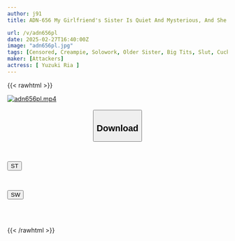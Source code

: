 ```yaml
---
author: j91
title: ADN-656 My Girlfriend's Sister Is Quiet And Mysterious, And She Always Wears No Bra And Shows Off Her Nipples... Ria Yuzuki

url: /v/adn656pl
date: 2025-02-27T16:40:00Z
image: "adn656pl.jpg"
tags: [Censored, Creampie, Solowork, Older Sister, Big Tits, Slut, Cuckold	]
maker: [Attackers]
actress: [ Yuzuki Ria ]
---
```



{{< rawhtml >}}

<div class="video" data-videoid="bZm3PdgZybTP0b6">
    <a href="javascript:;">
        <img src="/v/adn656pl/adn656pl.jpg" width="WIDTH" height="HEIGHT" alt="adn656pl.mp4" loading="lazy">
    </a>
</div>

<script type="text/javascript" src="https://j91.asia/asset/on-demand-st.js"></script>

<br>
  <link rel="stylesheet" href="https://j91.asia/asset/bs5.css">
  
  <center>
  <button class="btn btn-primary" type="button" data-bs-toggle="collapse" data-bs-target=".multi-collapse" aria-expanded="false" aria-controls="multiCollapseExample1 multiCollapseExample2"><h2>Download</h2></button></center>
</p>
<div class="row">
  <div class="col">
    <div class="collapse multi-collapse" id="multiCollapseExample1">
      <div class="card card-body">
	      	      <br>
<div class="buttons">  
<p><a href="/v/adn656pl/st.html" target="_blank"><button class="btn-hover color-3"><i class="fa fa-download"></i> ST</button></a></p></div>
    </div>
  </div>
</div>
  <div class="col">
    <div class="collapse multi-collapse" id="multiCollapseExample2">
      <div class="card card-body">
	      <br>
<div class="buttons">
<p><a href="/v/adn656pl/sw.html" target="_blank"><button class="btn-hover color-2"><i class="fa fa-download"></i> SW</button></a></p></div>
<br><br>
      </div>
    </div>
  </div>
</div>

{{< /rawhtml >}}